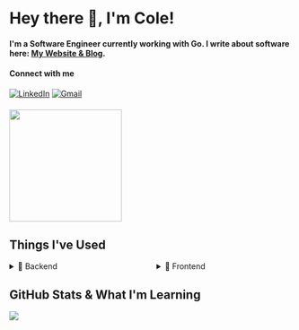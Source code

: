 <!--
**williycole/williycole** is a ✨ _special_ ✨ repository because its `README.md` (this file) appears on your GitHub profile. 
-->

# Hey there 👋, I'm Cole!

#### I'm a Software Engineer currently working with Go. I write about software here: [My Website & Blog](https://williycole.github.io/cb-site/).

#### Connect with me 
[![LinkedIn](https://img.shields.io/badge/LinkedIn-0077B5?style=for-the-badge&logo=linkedin&logoColor=white)](https://www.linkedin.com/in/cole-boren-4b0b3a50/)
[![Gmail](https://img.shields.io/badge/Gmail-D14836?style=for-the-badge&logo=gmail&logoColor=white)](mailto:william.cole.boren@gmail.com)

####
<img src="https://c.tenor.com/j7Dlyf-gbPIAAAAC/kamille-bidan-z-gundam.gif" width="200" />

## Things I've Used

<div style="display: flex; justify-content: space-between;">

  <details style="width: 48%;">
    <summary>🔮 Backend</summary>
    
  ![Go](https://img.shields.io/badge/Go-00ADD8.svg?style=for-the-badge&logo=Go&logoColor=white)
  ![MSSQL](https://img.shields.io/badge/Microsoft%20SQL%20Server-CC2927?style=for-the-badge&logo=microsoft%20sql%20server&logoColor=white)
  ![MongoDB](https://img.shields.io/badge/MongoDB-4EA94B?style=for-the-badge&logo=mongodb&logoColor=white)
  ![k6](https://img.shields.io/badge/k6-7D64FF.svg?style=for-the-badge&logo=k6&logoColor=white)
  ![Redis](https://img.shields.io/badge/redis-%23DD0031.svg?&style=for-the-badge&logo=redis&logoColor=white)
  ![Python](https://img.shields.io/badge/Python-3776AB?style=for-the-badge&logo=python&logoColor=white)
  ![C#](https://img.shields.io/badge/C%23-239120?style=for-the-badge&logo=c-sharp&logoColor=white)
  ![.NET](https://img.shields.io/badge/.NET-5C2D91?style=for-the-badge&logo=.net&logoColor=white)
    
  </details>

  <details style="width: 48%;">
    <summary>💅 Frontend</summary>
    
  ![React](https://img.shields.io/badge/React-20232A?style=for-the-badge&logo=react&logoColor=61DAFB)
  ![TypeScript](https://img.shields.io/badge/TypeScript-007ACC?style=for-the-badge&logo=typescript&logoColor=white)
  ![Tailwind](https://img.shields.io/badge/Tailwind-38B2AC?style=for-the-badge&logo=tailwind-css&logoColor=white)
  ![JavaScript](https://img.shields.io/badge/JavaScript-323330?style=for-the-badge&logo=javascript&logoColor=F7DF1E)
  
  </details>

</div>

## GitHub Stats & What I'm Learning

<div style="display: flex; justify-content: space-between;">
  <div style="width: 48%;">
    <img src="https://github-readme-stats.vercel.app/api?username=williycole&show_icons=true&theme=dark" />
  </div>
</div>
<!--
### What I'm Learning
<a href="https://roadmap.sh">
  <img src="https://roadmap.sh/card/tall/643ea604e2725773749150ba?variant=dark" style="width: 100%;" />
</a>
-->
